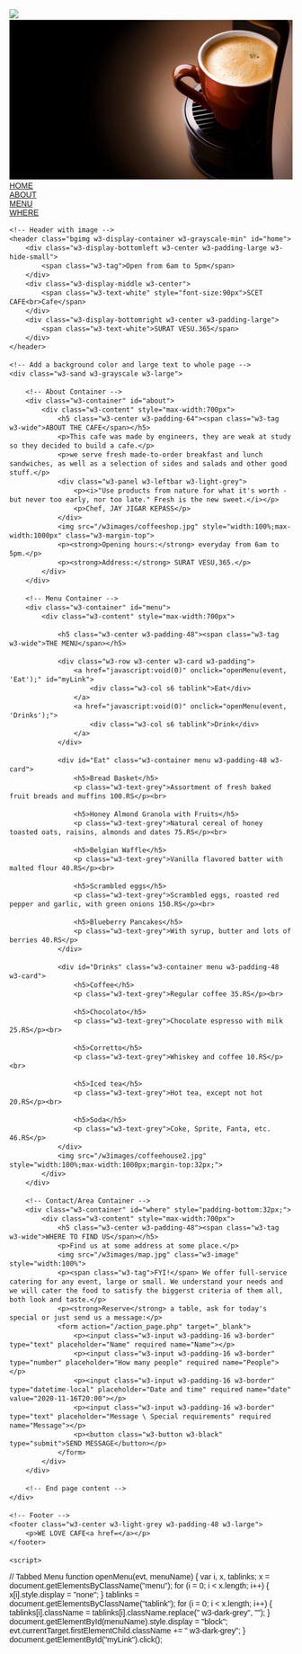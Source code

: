 
<html>
<title>CAFE</title>
<meta charset="UTF-8">
<meta name="viewport" content="width=device-width, initial-scale=1">
<link rel="stylesheet" href="https://www.w3schools.com/w3css/4/w3.css">
<link rel="stylesheet" href="https://fonts.googleapis.com/css?family=Inconsolata">
<style>
    body, html {
        height: 100%;
        font-family: "Inconsolata", sans-serif;
    }

    .bgimg {
        background-position: center;
        background-size: cover;
        background-image:<img src="C:\Users\jay\Desktop\master mini project\safecoffee.jpg">
        min-height: 75%;
    }

    .menu {
        display: none;
    }
</style>
<body>
  <href="https://www.teahub.io/photos/full/315-3150449_coffee-wallpaper-hd.jpg">
<img src="C:\Users\jay\Desktop\master mini project\safecoffee.jpg">
<img src="safecoffee.jpg">
    <!-- Links (sit on top) -->
    <div class="w3-top">
        <div class="w3-row w3-padding w3-black">
            <div class="w3-col s3">
                <a href="#" class="w3-button w3-block w3-black">HOME</a>
            </div>
            <div class="w3-col s3">
                <a href="#about" class="w3-button w3-block w3-black">ABOUT</a>
            </div>
            <div class="w3-col s3">
                <a href="#menu" class="w3-button w3-block w3-black">MENU</a>
            </div>
            <div class="w3-col s3">
                <a href="#where" class="w3-button w3-block w3-black">WHERE</a>
            </div>
        </div>
    </div>

    <!-- Header with image -->
    <header class="bgimg w3-display-container w3-grayscale-min" id="home">
        <div class="w3-display-bottomleft w3-center w3-padding-large w3-hide-small">
            <span class="w3-tag">Open from 6am to 5pm</span>
        </div>
        <div class="w3-display-middle w3-center">
            <span class="w3-text-white" style="font-size:90px">SCET CAFE<br>Cafe</span>
        </div>
        <div class="w3-display-bottomright w3-center w3-padding-large">
            <span class="w3-text-white">SURAT VESU.365</span>
        </div>
    </header>

    <!-- Add a background color and large text to whole page -->
    <div class="w3-sand w3-grayscale w3-large">

        <!-- About Container -->
        <div class="w3-container" id="about">
            <div class="w3-content" style="max-width:700px">
                <h5 class="w3-center w3-padding-64"><span class="w3-tag w3-wide">ABOUT THE CAFE</span></h5>
                <p>This cafe was made by engineers, they are weak at study so they decided to build a cafe.</p>
                <p>we serve fresh made-to-order breakfast and lunch sandwiches, as well as a selection of sides and salads and other good stuff.</p>
                <div class="w3-panel w3-leftbar w3-light-grey">
                    <p><i>"Use products from nature for what it's worth - but never too early, nor too late." Fresh is the new sweet.</i></p>
                    <p>Chef, JAY JIGAR KEPASS</p>
                </div>
                <img src="/w3images/coffeeshop.jpg" style="width:100%;max-width:1000px" class="w3-margin-top">
                <p><strong>Opening hours:</strong> everyday from 6am to 5pm.</p>
                <p><strong>Address:</strong> SURAT VESU,365.</p>
            </div>
        </div>

        <!-- Menu Container -->
        <div class="w3-container" id="menu">
            <div class="w3-content" style="max-width:700px">

                <h5 class="w3-center w3-padding-48"><span class="w3-tag w3-wide">THE MENU</span></h5>

                <div class="w3-row w3-center w3-card w3-padding">
                    <a href="javascript:void(0)" onclick="openMenu(event, 'Eat');" id="myLink">
                        <div class="w3-col s6 tablink">Eat</div>
                    </a>
                    <a href="javascript:void(0)" onclick="openMenu(event, 'Drinks');">
                        <div class="w3-col s6 tablink">Drink</div>
                    </a>
                </div>

                <div id="Eat" class="w3-container menu w3-padding-48 w3-card">
                    <h5>Bread Basket</h5>
                    <p class="w3-text-grey">Assortment of fresh baked fruit breads and muffins 100.RS</p><br>

                    <h5>Honey Almond Granola with Fruits</h5>
                    <p class="w3-text-grey">Natural cereal of honey toasted oats, raisins, almonds and dates 75.RS</p><br>

                    <h5>Belgian Waffle</h5>
                    <p class="w3-text-grey">Vanilla flavored batter with malted flour 40.RS</p><br>

                    <h5>Scrambled eggs</h5>
                    <p class="w3-text-grey">Scrambled eggs, roasted red pepper and garlic, with green onions 150.RS</p><br>

                    <h5>Blueberry Pancakes</h5>
                    <p class="w3-text-grey">With syrup, butter and lots of berries 40.RS</p>
                </div>

                <div id="Drinks" class="w3-container menu w3-padding-48 w3-card">
                    <h5>Coffee</h5>
                    <p class="w3-text-grey">Regular coffee 35.RS</p><br>

                    <h5>Chocolato</h5>
                    <p class="w3-text-grey">Chocolate espresso with milk 25.RS</p><br>

                    <h5>Corretto</h5>
                    <p class="w3-text-grey">Whiskey and coffee 10.RS</p><br>

                    <h5>Iced tea</h5>
                    <p class="w3-text-grey">Hot tea, except not hot 20.RS</p><br>

                    <h5>Soda</h5>
                    <p class="w3-text-grey">Coke, Sprite, Fanta, etc. 46.RS</p>
                </div>
                <img src="/w3images/coffeehouse2.jpg" style="width:100%;max-width:1000px;margin-top:32px;">
            </div>
        </div>

        <!-- Contact/Area Container -->
        <div class="w3-container" id="where" style="padding-bottom:32px;">
            <div class="w3-content" style="max-width:700px">
                <h5 class="w3-center w3-padding-48"><span class="w3-tag w3-wide">WHERE TO FIND US</span></h5>
                <p>Find us at some address at some place.</p>
                <img src="/w3images/map.jpg" class="w3-image" style="width:100%">
                <p><span class="w3-tag">FYI!</span> We offer full-service catering for any event, large or small. We understand your needs and we will cater the food to satisfy the biggerst criteria of them all, both look and taste.</p>
                <p><strong>Reserve</strong> a table, ask for today's special or just send us a message:</p>
                <form action="/action_page.php" target="_blank">
                    <p><input class="w3-input w3-padding-16 w3-border" type="text" placeholder="Name" required name="Name"></p>
                    <p><input class="w3-input w3-padding-16 w3-border" type="number" placeholder="How many people" required name="People"></p>
                    <p><input class="w3-input w3-padding-16 w3-border" type="datetime-local" placeholder="Date and time" required name="date" value="2020-11-16T20:00"></p>
                    <p><input class="w3-input w3-padding-16 w3-border" type="text" placeholder="Message \ Special requirements" required name="Message"></p>
                    <p><button class="w3-button w3-black" type="submit">SEND MESSAGE</button></p>
                </form>
            </div>
        </div>

        <!-- End page content -->
    </div>

    <!-- Footer -->
    <footer class="w3-center w3-light-grey w3-padding-48 w3-large">
        <p>WE LOVE CAFE<a href=</a></p>
    </footer>

    <script>
// Tabbed Menu
function openMenu(evt, menuName) {
  var i, x, tablinks;
  x = document.getElementsByClassName("menu");
  for (i = 0; i < x.length; i++) {
    x[i].style.display = "none";
  }
  tablinks = document.getElementsByClassName("tablink");
  for (i = 0; i < x.length; i++) {
    tablinks[i].className = tablinks[i].className.replace(" w3-dark-grey", "");
  }
  document.getElementById(menuName).style.display = "block";
  evt.currentTarget.firstElementChild.className += " w3-dark-grey";
}
document.getElementById("myLink").click();
    </script>

</body>
</html>
